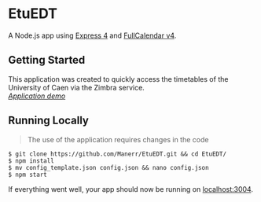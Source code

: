 # EtuEDT
A Node.js app using [Express 4](http://expressjs.com/) and [FullCalendar v4](https://fullcalendar.io/).

## Getting Started
This application was created to quickly access the timetables of the University of Caen via the Zimbra service.  
[*Application demo*](http://edt.maner.fr/ "Application demo")

## Running Locally
> The use of the application requires changes in the code

```shell
$ git clone https://github.com/Manerr/EtuEDT.git && cd EtuEDT/
$ npm install
$ mv config_template.json config.json && nano config.json
$ npm start
```

If everything went well, your app should now be running on [localhost:3004](http://localhost:3005/).